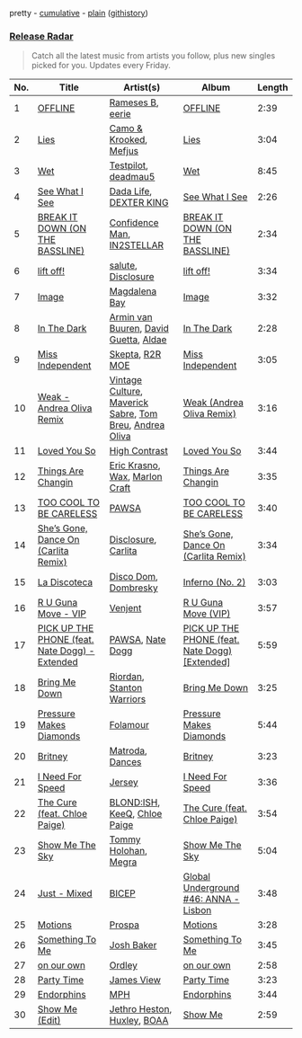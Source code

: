 pretty - [cumulative](/playlists/cumulative/Release%20Radar.md) - [plain](/playlists/plain/37i9dQZEVXbsudmxBFKW7G) ([githistory](https://github.githistory.xyz/vitokorn/spotify-playlist-archive/blob/master/playlists/plain/37i9dQZEVXbsudmxBFKW7G))
### [Release Radar](https://open.spotify.com/playlist/37i9dQZEVXbsudmxBFKW7G)

> Catch all the latest music from artists you follow, plus new singles picked for you. Updates every Friday.

| No. | Title | Artist(s) | Album | Length |
|---|---|---|---|---|
| 1 | [OFFLINE](https://open.spotify.com/track/1OJCShDuK5Nt65EvtzOKER) | [Rameses B](https://open.spotify.com/artist/06EfEcjc0vdvI6VNL0soIO), [eerie](https://open.spotify.com/artist/34Ms8SDF1EGvcSULOKjgaV) | [OFFLINE](https://open.spotify.com/album/35HuahdvG1p9pFHllhSAAX) | 2:39 |
| 2 | [Lies](https://open.spotify.com/track/0cNL4jWf1723O9XI14KBus) | [Camo & Krooked](https://open.spotify.com/artist/2N8IPNZTiNo3nj4mreOlHU), [Mefjus](https://open.spotify.com/artist/54qqaSH6byJIb8eFWxe3Pj) | [Lies](https://open.spotify.com/album/2T8U5mFu64bzFqi4rkTbqs) | 3:04 |
| 3 | [Wet](https://open.spotify.com/track/5zrAR15AflURH6qd9QhLra) | [Testpilot](https://open.spotify.com/artist/4KZ2CyWpeORBTUd4vBAqnN), [deadmau5](https://open.spotify.com/artist/2CIMQHirSU0MQqyYHq0eOx) | [Wet](https://open.spotify.com/album/6GQv5oaFsol421ygVYu5aW) | 8:45 |
| 4 | [See What I See](https://open.spotify.com/track/2J7Gdy5GzfdbPoHvpl3qfB) | [Dada Life](https://open.spotify.com/artist/00sAT5YX8W3xNd1EuqyHw9), [DEXTER KING](https://open.spotify.com/artist/1cTcLDR0Y5LuXv7VlOQKmO) | [See What I See](https://open.spotify.com/album/2GEx2Zurd4rpelQlu0iCH7) | 2:26 |
| 5 | [BREAK IT DOWN (ON THE BASSLINE)](https://open.spotify.com/track/1poGDt4f2MB2q9m1lsBwAB) | [Confidence Man](https://open.spotify.com/artist/0RwXnFrEoI8tltFvYpJgP6), [IN2STELLAR](https://open.spotify.com/artist/6JDTszsnsJ44yCRBnISbVq) | [BREAK IT DOWN (ON THE BASSLINE)](https://open.spotify.com/album/35HrIn0UbaHzkoLNMusEo1) | 2:34 |
| 6 | [lift off!](https://open.spotify.com/track/1lsuQNbQXg0smdcAaRpmja) | [salute](https://open.spotify.com/artist/1np8xozf7ATJZDi9JX8Dx5), [Disclosure](https://open.spotify.com/artist/6nS5roXSAGhTGr34W6n7Et) | [lift off!](https://open.spotify.com/album/5PCGG2ken65WpPN06uqa08) | 3:34 |
| 7 | [Image](https://open.spotify.com/track/5LIUI808j8M8bXQd0kRxnp) | [Magdalena Bay](https://open.spotify.com/artist/1oPRcJUkloHaRLYx0olBLJ) | [Image](https://open.spotify.com/album/7JnlRfxpLRDdeYOPuNcklD) | 3:32 |
| 8 | [In The Dark](https://open.spotify.com/track/0IAFmrpi9KF0PP3LONJonm) | [Armin van Buuren](https://open.spotify.com/artist/0SfsnGyD8FpIN4U4WCkBZ5), [David Guetta](https://open.spotify.com/artist/1Cs0zKBU1kc0i8ypK3B9ai), [Aldae](https://open.spotify.com/artist/15SHURx3CnODWKpjmNcxgO) | [In The Dark](https://open.spotify.com/album/34XrK5yFLziX15BSjDDiyO) | 2:28 |
| 9 | [Miss Independent](https://open.spotify.com/track/40i6QrKX6zHdmqe7gn8Osc) | [Skepta](https://open.spotify.com/artist/2p1fiYHYiXz9qi0JJyxBzN), [R2R MOE](https://open.spotify.com/artist/6wNPY2m52IiyyVZXR339D9) | [Miss Independent](https://open.spotify.com/album/1zXqQo90W30wPoXJOxLzEz) | 3:05 |
| 10 | [Weak - Andrea Oliva Remix](https://open.spotify.com/track/03VggYOlKqBOhfhXM72FbC) | [Vintage Culture](https://open.spotify.com/artist/28uJnu5EsrGml2tBd7y8ts), [Maverick Sabre](https://open.spotify.com/artist/0ukgrNYk51TkMQr0f2Br4Q), [Tom Breu](https://open.spotify.com/artist/4Y4jZlaPkgIlzMp6kmcr9h), [Andrea Oliva](https://open.spotify.com/artist/6oqv4rbOMlOZNOUoDFgBSp) | [Weak (Andrea Oliva Remix)](https://open.spotify.com/album/2bfwL0E5JBX068QlfEkntk) | 3:16 |
| 11 | [Loved You So](https://open.spotify.com/track/0eAikblA7zLjI1ygfuQI1b) | [High Contrast](https://open.spotify.com/artist/0bxHci3JIhhKA53n8rH3tT) | [Loved You So](https://open.spotify.com/album/2aDkvALnwjfvjjfzRiiiXx) | 3:44 |
| 12 | [Things Are Changin](https://open.spotify.com/track/7atMMTyNZsumXblV1TIUd6) | [Eric Krasno](https://open.spotify.com/artist/6tQIsqw6DrDfdoPwOrOD6k), [Wax](https://open.spotify.com/artist/36kzCQhGfJzrLuZzrHweNV), [Marlon Craft](https://open.spotify.com/artist/7MigDh04CCntQbsBvugEmb) | [Things Are Changin](https://open.spotify.com/album/4DAFQZ5QRQsSrLCBfqHwMp) | 3:35 |
| 13 | [TOO COOL TO BE CARELESS](https://open.spotify.com/track/6KqM3xmPIDonsTjCSGrrr5) | [PAWSA](https://open.spotify.com/artist/4E0HD2PMY8kQJIjlShrLUS) | [TOO COOL TO BE CARELESS](https://open.spotify.com/album/17zk2lz0xesn8Y4YncohZa) | 3:40 |
| 14 | [She’s Gone, Dance On (Carlita Remix)](https://open.spotify.com/track/5GFXl6uAUANwLkTeZmyr2R) | [Disclosure](https://open.spotify.com/artist/6nS5roXSAGhTGr34W6n7Et), [Carlita](https://open.spotify.com/artist/1GVbOnrND8b3eh2JZ4opw8) | [She’s Gone, Dance On (Carlita Remix)](https://open.spotify.com/album/3SrOkzgu1SmZ8CiChMbKSt) | 3:34 |
| 15 | [La Discoteca](https://open.spotify.com/track/0Gu4cStjRumBXlAjs0aSeT) | [Disco Dom](https://open.spotify.com/artist/3q8DkzC4UfA5lKG1YG4004), [Dombresky](https://open.spotify.com/artist/2GVtgxcx7jg5xVCZsIHSGN) | [Inferno (No. 2)](https://open.spotify.com/album/2rY5Z3ismUfHQqxZhZRPFN) | 3:03 |
| 16 | [R U Guna Move - VIP](https://open.spotify.com/track/5no0OthLKsSyHwlsO8spgv) | [Venjent](https://open.spotify.com/artist/7xu08SujAqLp7BGinS96vd) | [R U Guna Move (VIP)](https://open.spotify.com/album/24qE3WGPY42AoQ0NeHzN0t) | 3:57 |
| 17 | [PICK UP THE PHONE (feat. Nate Dogg) - Extended](https://open.spotify.com/track/5n3NdCMPTdFcnOc0YlVQMB) | [PAWSA](https://open.spotify.com/artist/4E0HD2PMY8kQJIjlShrLUS), [Nate Dogg](https://open.spotify.com/artist/1Oa0bMld0A3u5OTYfMzp5h) | [PICK UP THE PHONE (feat. Nate Dogg) [Extended]](https://open.spotify.com/album/1X62AdM1o6eP9fADXYitlf) | 5:59 |
| 18 | [Bring Me Down](https://open.spotify.com/track/2VIZvfKJFT2YHqHqkM2qhs) | [Riordan](https://open.spotify.com/artist/68rU1sdZ0HjxjEC5YnSmao), [Stanton Warriors](https://open.spotify.com/artist/7GeAzBsalYANXTi1ReOm1R) | [Bring Me Down](https://open.spotify.com/album/0zNUqbx2KGZxAlvwxTKAvs) | 3:25 |
| 19 | [Pressure Makes Diamonds](https://open.spotify.com/track/7xUXITq5VTGwmt4Klywd2L) | [Folamour](https://open.spotify.com/artist/6pJY5At9SiMpAOBrw9YosS) | [Pressure Makes Diamonds](https://open.spotify.com/album/4ovkiGQFIBK9TcxzoNvzlh) | 5:44 |
| 20 | [Britney](https://open.spotify.com/track/0yY2A8OQVJMSSRFoFy13SL) | [Matroda](https://open.spotify.com/artist/45lcbTsX07JWzmTIjcdyBz), [Dances](https://open.spotify.com/artist/1XwL3qdo0jPmliKRgxY5TL) | [Britney](https://open.spotify.com/album/4wL4pqz5I1l1z1uliH8lOw) | 3:23 |
| 21 | [I Need For Speed](https://open.spotify.com/track/1ggx4wohd1La6vue2KyHK4) | [Jersey](https://open.spotify.com/artist/7C4JBZtbD3cLEOufhgSHzQ) | [I Need For Speed](https://open.spotify.com/album/16lV4BfF8XLr3M3QQzBVmB) | 3:36 |
| 22 | [The Cure (feat. Chloe Paige)](https://open.spotify.com/track/47bfpeMYD6oCLJL9ZAbxCc) | [BLOND:ISH](https://open.spotify.com/artist/6zsJjoCtL1WByG0VsuFWzR), [KeeQ](https://open.spotify.com/artist/5OSkggAoi9qMYfSJuTz4pB), [Chloe Paige](https://open.spotify.com/artist/5829bCNnWiHYQQvF5lMxWq) | [The Cure (feat. Chloe Paige)](https://open.spotify.com/album/11NsP5ydXk68bhYyq5tErV) | 3:54 |
| 23 | [Show Me The Sky](https://open.spotify.com/track/11XXS0DhIQJp2wlgoFiBIM) | [Tommy Holohan](https://open.spotify.com/artist/19KYorPPDJewrAXMeoZccy), [Megra](https://open.spotify.com/artist/75JMPNQ1B2A6WZydvs06Ok) | [Show Me The Sky](https://open.spotify.com/album/2EnEIl36mvSSz0iMNtPawb) | 5:04 |
| 24 | [Just - Mixed](https://open.spotify.com/track/57CnPJ6fGF5LYPOCTMtVzq) | [BICEP](https://open.spotify.com/artist/73A3bLnfnz5BoQjb4gNCga) | [Global Underground #46: ANNA - Lisbon](https://open.spotify.com/album/3yLFAvONNAOKGodAW4QOOl) | 3:48 |
| 25 | [Motions](https://open.spotify.com/track/7q7xgY8TL9J4hYDRK3vpWh) | [Prospa](https://open.spotify.com/artist/6HabM2PUM519iIxervGWSb) | [Motions](https://open.spotify.com/album/7kZtnAlp4T2cJ9KCHInIZX) | 3:28 |
| 26 | [Something To Me](https://open.spotify.com/track/2oCShkda3AnUzwPzZPvQyf) | [Josh Baker](https://open.spotify.com/artist/4zf8Awb8y1X9qwL4oiVRd6) | [Something To Me](https://open.spotify.com/album/6kbGkFNoQrF3EWaQxky9sO) | 3:45 |
| 27 | [on our own](https://open.spotify.com/track/12CxO4DKn60OU9NPdVPYmy) | [Ordley](https://open.spotify.com/artist/7iytrtzbCdACF9euDDHfiD) | [on our own](https://open.spotify.com/album/69RZ5CN1jONmFMPgpDv3Lf) | 2:58 |
| 28 | [Party Time](https://open.spotify.com/track/0YsqM8QeilX8nxC2uUhsK4) | [James View](https://open.spotify.com/artist/07CtYKvP7pqKd2aIBqhgpr) | [Party Time](https://open.spotify.com/album/46ATcqjybqaFdoSzihPf0o) | 3:23 |
| 29 | [Endorphins](https://open.spotify.com/track/3X7zc5bxxXSZeHELV0I8DE) | [MPH](https://open.spotify.com/artist/62SCu33InHVq97VaWw3eof) | [Endorphins](https://open.spotify.com/album/7vtuAQUNFF66PmWLkilTer) | 3:44 |
| 30 | [Show Me (Edit)](https://open.spotify.com/track/7eY2YSti8cUT75fiaVidx5) | [Jethro Heston](https://open.spotify.com/artist/1Qj4wPnd5DKW7TXALK7Xfj), [Huxley](https://open.spotify.com/artist/6fJvW51nWhRImJyos6O7sT), [BOAA](https://open.spotify.com/artist/3UcSNFCSrySJaATgkzIUl9) | [Show Me](https://open.spotify.com/album/2nCJj5yza9yuUxqfIQX94K) | 2:59 |